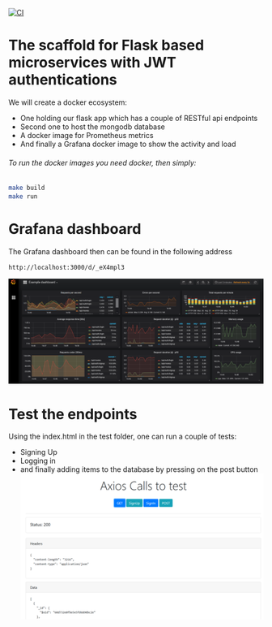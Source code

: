 [![CI](https://github.com/hessikaveh/microservice-scaffold/actions/workflows/main.yml/badge.svg)](https://github.com/hessikaveh/microservice-scaffold/actions/workflows/main.yml)
# The scaffold for Flask based microservices with JWT authentications
We will create a docker ecosystem:
* One holding our flask app which has a couple of RESTful api endpoints  
* Second one to host the mongodb database 
* A docker image for Prometheus metrics
* And finally a Grafana docker image to show the activity and load

###### To run the docker images you need docker, then simply:
```bash
make build
make run 
```
# Grafana dashboard
The Grafana dashboard then can be found in the following address
```bash
http://localhost:3000/d/_eX4mpl3
```
![Example](grafana03.png)

# Test the endpoints
Using the index.html in the test folder, one can run a couple of tests:
* Signing Up
* Logging in 
* and finally adding items to the database by pressing on the post button  
![Example](webpage.png)